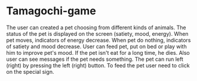 # Tamagochi-game
The user can created a pet choosing from different kinds of animals. The status of the pet is displayed on the screen (satiety, mood, energy). When pet moves, indicators of energy decrease. When pet do nothing, indicators of satiety and mood decrease. User can feed pet, put on bed or play with him to improve pet's mood. If the pet isn't eat for a long time, he dies. Also user can see messages if the pet needs something.
The pet can run left (right) by pressing the left (right) button. To feed the pet user need to click on the special sign.
